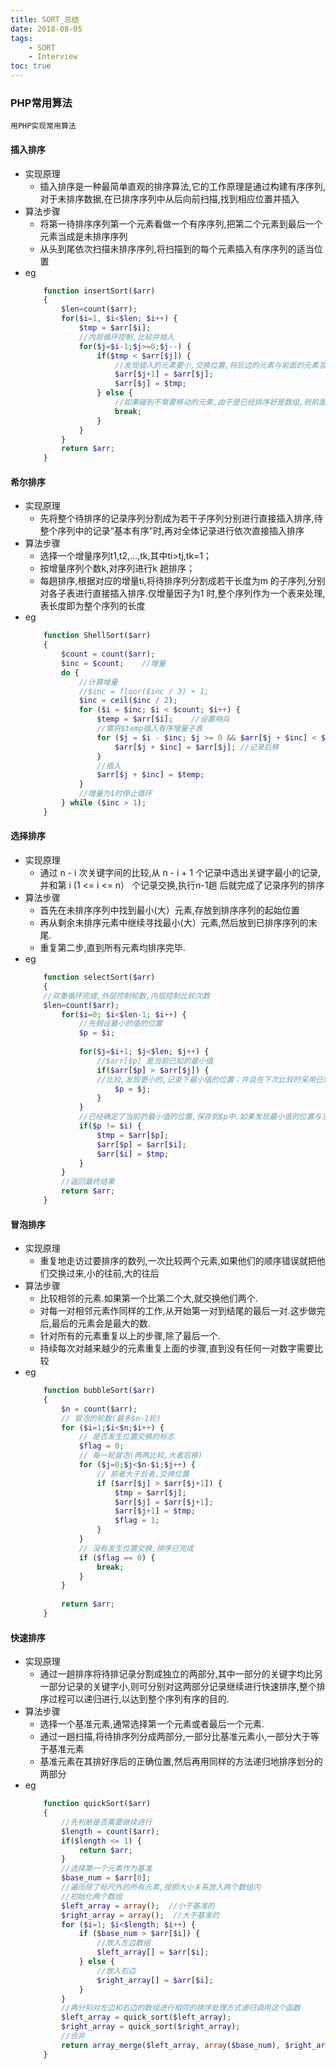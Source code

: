 ```yaml
---
title: SORT_总结
date: 2018-08-05
tags: 
    - SORT 
    - Interview
toc: true
---
```


### PHP常用算法
    用PHP实现常用算法

<!-- more -->

#### 插入排序
- 实现原理
    * 插入排序是一种最简单直观的排序算法,它的工作原理是通过构建有序序列,对于未排序数据,在已排序序列中从后向前扫描,找到相应位置并插入
- 算法步骤
    * 将第一待排序序列第一个元素看做一个有序序列,把第二个元素到最后一个元素当成是未排序序列
    * 从头到尾依次扫描未排序序列,将扫描到的每个元素插入有序序列的适当位置
- eg
    ```php
        function insertSort($arr) 
        {
            $len=count($arr); 
            for($i=1, $i<$len; $i++) {
                $tmp = $arr[$i];
                //内层循环控制,比较并插入
                for($j=$i-1;$j>=0;$j--) {
                    if($tmp < $arr[$j]) {
                        //发现插入的元素要小,交换位置,将后边的元素与前面的元素互换
                        $arr[$j+1] = $arr[$j];
                        $arr[$j] = $tmp;
                    } else {
                        //如果碰到不需要移动的元素,由于是已经排序好是数组,则前面的就不需要再次比较了.
                        break;
                    }
                }
            }
            return $arr;
        }
    ```

#### 希尔排序
- 实现原理
    * 先将整个待排序的记录序列分割成为若干子序列分别进行直接插入排序,待整个序列中的记录“基本有序”时,再对全体记录进行依次直接插入排序
- 算法步骤
    * 选择一个增量序列t1,t2,…,tk,其中ti>tj,tk=1；
    * 按增量序列个数k,对序列进行k 趟排序；
    * 每趟排序,根据对应的增量ti,将待排序列分割成若干长度为m 的子序列,分别对各子表进行直接插入排序.仅增量因子为1 时,整个序列作为一个表来处理,表长度即为整个序列的长度
- eg
    ```php
        function ShellSort($arr)
        {
            $count = count($arr);
            $inc = $count;    //增量
            do {
                //计算增量
                //$inc = floor($inc / 3) + 1;
                $inc = ceil($inc / 2);
                for ($i = $inc; $i < $count; $i++) {
                    $temp = $arr[$i];    //设置哨兵
                    //需将$temp插入有序增量子表
                    for ($j = $i - $inc; $j >= 0 && $arr[$j + $inc] < $arr[$j]; $j -= $inc) {
                        $arr[$j + $inc] = $arr[$j]; //记录后移
                    }
                    //插入
                    $arr[$j + $inc] = $temp;
                }
                //增量为1时停止循环
            } while ($inc > 1);
        }
    ```

#### 选择排序
- 实现原理
    * 通过 n - i 次关键字间的比较,从 n - i + 1 个记录中选出关键字最小的记录,并和第 i (1 <= i <= n） 个记录交换,执行n-1趟 后就完成了记录序列的排序
- 算法步骤
    * 首先在未排序序列中找到最小(大）元素,存放到排序序列的起始位置
    * 再从剩余未排序元素中继续寻找最小(大）元素,然后放到已排序序列的末尾.
    * 重复第二步,直到所有元素均排序完毕.
- eg
    ```php
        function selectSort($arr) 
        {
        //双重循环完成,外层控制轮数,内层控制比较次数
        $len=count($arr);
            for($i=0; $i<$len-1; $i++) {
                //先假设最小的值的位置
                $p = $i;
                
                for($j=$i+1; $j<$len; $j++) {
                    //$arr[$p] 是当前已知的最小值
                    if($arr[$p] > $arr[$j]) {
                    //比较,发现更小的,记录下最小值的位置；并且在下次比较时采用已知的最小值进行比较.
                        $p = $j;
                    }
                }
                //已经确定了当前的最小值的位置,保存到$p中.如果发现最小值的位置与当前假设的位置$i不同,则位置互换即可.
                if($p != $i) {
                    $tmp = $arr[$p];
                    $arr[$p] = $arr[$i];
                    $arr[$i] = $tmp;
                }
            }
            //返回最终结果
            return $arr;
        }
    ```

#### 冒泡排序
- 实现原理
    * 重复地走访过要排序的数列,一次比较两个元素,如果他们的顺序错误就把他们交换过来,小的往前,大的往后
- 算法步骤
    * 比较相邻的元素.如果第一个比第二个大,就交换他们两个.
    * 对每一对相邻元素作同样的工作,从开始第一对到结尾的最后一对.这步做完后,最后的元素会是最大的数.
    * 针对所有的元素重复以上的步骤,除了最后一个.
    * 持续每次对越来越少的元素重复上面的步骤,直到没有任何一对数字需要比较
- eg
    ```php
        function bubbleSort($arr)
        {
            $n = count($arr);
            // 冒泡的轮数(最多$n-1轮)
            for ($i=1;$i<$n;$i++) {
                // 是否发生位置交换的标志
                $flag = 0;       
                // 每一轮冒泡(两两比较,大者后移)
                for ($j=0;$j<$n-$i;$j++) {
                    // 前者大于后者,交换位置
                    if ($arr[$j] > $arr[$j+1]) {  
                        $tmp = $arr[$j];
                        $arr[$j] = $arr[$j+1];
                        $arr[$j+1] = $tmp;
                        $flag = 1;
                    }
                }
                // 没有发生位置交换,排序已完成
                if ($flag == 0) {     
                    break;
                }
            }
            
            return $arr;
        }
    ```

#### 快速排序
- 实现原理
    * 通过一趟排序将待排记录分割成独立的两部分,其中一部分的关键字均比另一部分记录的关键字小,则可分别对这两部分记录继续进行快速排序,整个排序过程可以递归进行,以达到整个序列有序的目的.
- 算法步骤
    * 选择一个基准元素,通常选择第一个元素或者最后一个元素.
    * 通过一趟扫描,将待排序列分成两部分,一部分比基准元素小,一部分大于等于基准元素
    * 基准元素在其排好序后的正确位置,然后再用同样的方法递归地排序划分的两部分
- eg
    ```php
        function quickSort($arr) 
        {
            //先判断是否需要继续进行
            $length = count($arr);
            if($length <= 1) {
                return $arr;
            }
            //选择第一个元素作为基准
            $base_num = $arr[0];
            //遍历除了标尺外的所有元素,按照大小关系放入两个数组内
            //初始化两个数组
            $left_array = array();  //小于基准的
            $right_array = array();  //大于基准的
            for ($i=1; $i<$length; $i++) {
                if ($base_num > $arr[$i]) {
                    //放入左边数组
                    $left_array[] = $arr[$i];
                } else {
                    //放入右边
                    $right_array[] = $arr[$i];
                }
            }
            //再分别对左边和右边的数组进行相同的排序处理方式递归调用这个函数
            $left_array = quick_sort($left_array);
            $right_array = quick_sort($right_array);
            //合并
            return array_merge($left_array, array($base_num), $right_array);
        }
    ```